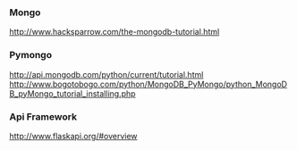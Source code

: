 ### Mongo
http://www.hacksparrow.com/the-mongodb-tutorial.html

### Pymongo
http://api.mongodb.com/python/current/tutorial.html
http://www.bogotobogo.com/python/MongoDB_PyMongo/python_MongoDB_pyMongo_tutorial_installing.php

### Api Framework
http://www.flaskapi.org/#overview
